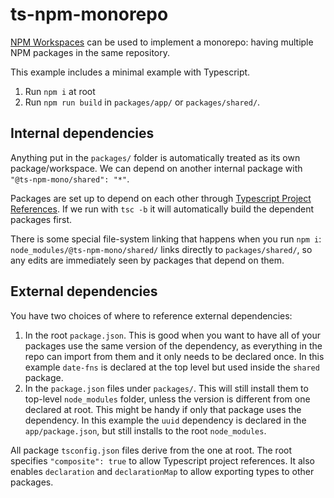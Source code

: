 # ts-npm-monorepo
[NPM Workspaces](https://docs.npmjs.com/cli/v8/using-npm/workspaces) can be used to implement a monorepo: having multiple NPM packages in the same repository.

This example includes a minimal example with Typescript.

1. Run `npm i` at root
2. Run `npm run build` in `packages/app/` or `packages/shared/`.

## Internal dependencies
Anything put in the `packages/` folder is automatically treated as its own package/workspace. We can depend on another internal package with `"@ts-npm-mono/shared": "*"`.

Packages are set up to depend on each other through [Typescript Project References](https://www.typescriptlang.org/docs/handbook/project-references.html).
If we run with `tsc -b` it will automatically build the dependent packages first.

There is some special file-system linking that happens when you run `npm i`: `node_modules/@ts-npm-mono/shared/` links directly to `packages/shared/`, so any edits are immediately seen by packages that depend on them.

## External dependencies
You have two choices of where to reference external dependencies:

1. In the root `package.json`. This is good when you want to have all of your packages use the same version of the dependency, as everything in the repo can import from them and it only needs to be declared once. In this example `date-fns` is declared at the top level but used inside the `shared` package.
2. In the `package.json` files under `packages/`. This will still install them to top-level `node_modules` folder, unless the version is different from one declared at root. This might be handy if only that package uses the dependency. In this example the `uuid` dependency is declared in the `app/package.json`, but still installs to the root `node_modules`.

All package `tsconfig.json` files derive from the one at root. The root specifies `"composite": true` to allow Typescript project references.
It also enables `declaration` and `declarationMap` to allow exporting types to other packages.